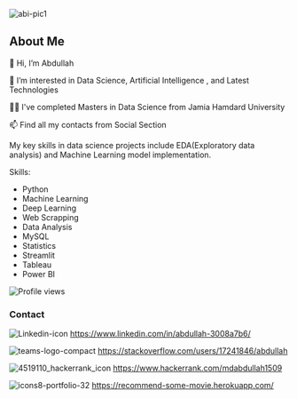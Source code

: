 ![abi-pic1](https://github.com/abdullah1509/abdullah1509/assets/58501537/27a6e973-f893-4788-ba09-a62510ac9312)


## About Me

:wave: Hi, I’m Abdullah

:eyes: I’m interested in Data Science, Artificial Intelligence , and Latest Technologies

:student: I've completed Masters in Data Science from Jamia Hamdard University

:mailbox: Find all my contacts from Social Section

My key skills in data science projects include EDA(Exploratory data analysis) and Machine Learning model implementation.

Skills:
* Python
* Machine Learning
* Deep Learning
* Web Scrapping
* Data Analysis
* MySQL
* Statistics
* Streamlit
* Tableau
* Power BI
        

![Profile views](https://gpvc.arturio.dev/mdabdullah1509)

### Contact
![Linkedin-icon](https://user-images.githubusercontent.com/58501537/140074126-2a9c2c61-e5df-45c2-9413-ece1efd836f3.png)  https://www.linkedin.com/in/abdullah-3008a7b6/

![teams-logo-compact](https://user-images.githubusercontent.com/58501537/140074828-98d8b529-31ed-4042-b2f1-37c9c771d366.png)  https://stackoverflow.com/users/17241846/abdullah

![4519110_hackerrank_icon](https://user-images.githubusercontent.com/58501537/183242120-df0c81dc-dca7-4f4b-8e8d-9f15d6528a39.png) https://www.hackerrank.com/mdabdullah1509


![icons8-portfolio-32](https://user-images.githubusercontent.com/58501537/170930108-c95464b5-aeb1-4a64-b80b-c1bcd8e9ac81.png) https://recommend-some-movie.herokuapp.com/
